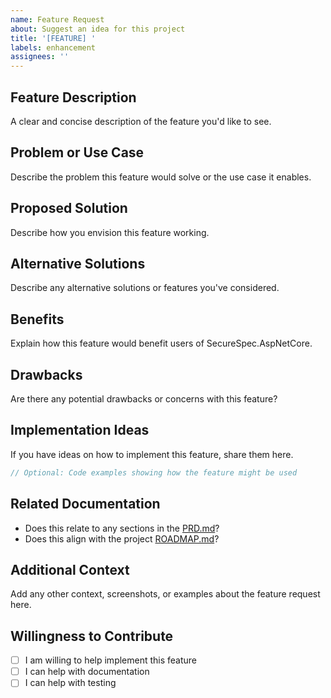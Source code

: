 ```yaml
---
name: Feature Request
about: Suggest an idea for this project
title: '[FEATURE] '
labels: enhancement
assignees: ''
---
```


## Feature Description
A clear and concise description of the feature you'd like to see.

## Problem or Use Case
Describe the problem this feature would solve or the use case it enables.

## Proposed Solution
Describe how you envision this feature working.

## Alternative Solutions
Describe any alternative solutions or features you've considered.

## Benefits
Explain how this feature would benefit users of SecureSpec.AspNetCore.

## Drawbacks
Are there any potential drawbacks or concerns with this feature?

## Implementation Ideas
If you have ideas on how to implement this feature, share them here.

```csharp
// Optional: Code examples showing how the feature might be used
```

## Related Documentation
- Does this relate to any sections in the [PRD.md](../../docs/PRD.md)?
- Does this align with the project [ROADMAP.md](../../docs/ROADMAP.md)?

## Additional Context
Add any other context, screenshots, or examples about the feature request here.

## Willingness to Contribute
- [ ] I am willing to help implement this feature
- [ ] I can help with documentation
- [ ] I can help with testing
